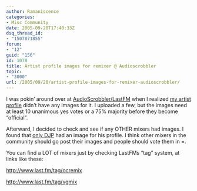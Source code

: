 ```yaml
---
author: Ramaniscence
categories:
- Misc Community
date: 2005-09-20T17:40:33Z
dsq_thread_id:
- "1507871855"
forum:
- "12"
guid: "156"
id: 1078
title: Artist profile images for remixer @ Audioscrobbler
topic:
- "3000"
url: /2005/09/20/artist-profile-images-for-remixer-audioscrobbler/
---
```


I was pokin&#8217; around over at [AudioScrobbler/LastFM](http://www.last.fm) when I realized [my artist profile](http://www.last.fm/music/sgtRama) didn&#8217;t have any images for it. I uploaded a few, but the images need at least 10 unanimous yes votes or a 75% majority before they become &#8220;official&#8221;.

Afterward, I decided to check and see if any OTHER mixers had images. I found that [only DJP](http://www.last.fm/music/djpretzel) had an image for his profile. I think other mixers in the community should go post their images and people should vote them in =.

You can find a LOT of mixers just by checking LastFMs &#8220;tag&#8221; system, at links like these:

<http://www.last.fm/tag/ocremix>
  
<http://www.last.fm/tag/vgmix>